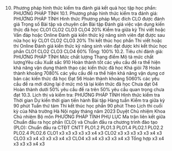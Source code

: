 10. Phương pháp hình thức kiểm tra đánh giá kết quả học tập học phần: PHƯƠNG PHÁP TÍNH
10.1. Phương pháp hình thức kiểm tra đánh giá: PHƯƠNG PHÁP TÍNH Hình thức Phương pháp Mục đích CLO được đánh giá Trọng số Bài tập và chuyên cần Bài tập Đánh giá việc vận dụng kiến thức đã học CLO1 CLO2 CLO3 CLO4 20%
Kiểm tra giữa kỳ Thi viết hoặc Vấn đáp hoặc Online Đánh giá kiến thức kỹ năng sinh viên đạt được sau nửa học kỳ CLO1 CLO2 CLO3 20%
Thi kết thúc học phần Thi viết hoặc thi Online Đánh giá kiến thức kỹ năng sinh viên đạt được khi kết thúc học phần CLO1 CLO2 CLO3 CLO4 60%
Tổng: 100%
10.2. Tiêu chí đánh giá: PHƯƠNG PHÁP TÍNH Mức chất lượng Thang điểm Mô tả mức chất lượngYêu cầu Xuất sắc 910 Hoàn thành tốt các yêu cầu đề ra thể hiện khả năng vận dụng thành thạo các kiến thức đã học
Khá giỏi 78 Hoàn thành khoảng 7080% các yêu cầu đề ra thể hiện khả năng vận dụng cơ bản các kiến thức đã học
Đạt 56 Hoàn thành khoảng 5060% các yêu cầu đề ra mới dừng lại ở mức mô tả lại kiến thức đã học
Chưa đạt 04 Hoàn thành dưới 50% yêu cầu đề ra trên 50% yêu cầu quan trọng chưa đạt
10.3. Lịch thi và kiểm tra: PHƯƠNG PHÁP TÍNH Hình thức kiểm tra Thời gian Dự kiến thời gian tiến hành Bài tập Hàng tuần
Kiểm tra giữa kỳ 90 phút Tuần thứ tám
Thi kết thúc học phần 90 phút Theo Lịch thi cuối kỳ của Nhà trường
Hà Nội ngày tháng năm 2023 Duyệt Chủ nhiệm Khoa Chủ nhiệm Bộ môn PHƯƠNG PHÁP TÍNH
PHỤ LỤC
Ma trận liên kết giữa Chuẩn đầu ra học phần (CLO) và Chuẩn đầu ra
chương trình đào tạo (PLO):
Chuẩn đầu ra CTĐT CNTT PLO1.2 PLO1.3 PLO1.4 PLO2.1 PLO2.2 PLO2.4 PLO2.6
CLO1 x3 x3 x3 x3 x3 x4 x3
CLO2 x3 x3 x3 x3 x3 x4 x3
CLO3 x3 x4 x3 x3 x3 x4 x3
CLO4 x3 x4 x3 x3 x3 x4 x3
Tổng hợp x3 x4 x3 x3 x3 x4 x3